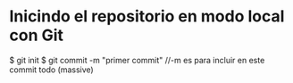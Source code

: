 # Inicindo el repositorio en modo local con Git

$ git init 
$ git commit -m "primer commit" //-m es para incluir en este commit todo (massive)

